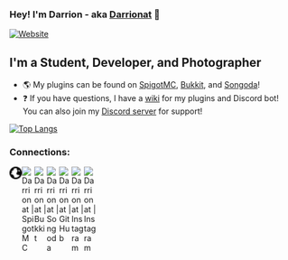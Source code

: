 ### Hey! I'm Darrion - aka [Darrionat][wiki] 👋
[![Website](https://img.shields.io/website?label=Plugins%20Wiki&style=for-the-badge&url=https://wiki.darrionatplugins.com)](https://wiki.darrionatplugins.com)

## I'm a Student, Developer, and Photographer

- 🌎 My plugins can be found on [SpigotMC][spigot], [Bukkit][bukkit], and [Songoda][songoda]!
- ❓ If you have questions, I have a [wiki][wiki] for my plugins and Discord bot! You can also join my [Discord server][discord] for support!

[![Top Langs](https://github-readme-stats.vercel.app/api/top-langs/?username=Darrionat&layout=compact)](https://github.com/darrionat/github-readme-stats)

### Connections:

[<img align="left" alt="wiki.darrionatplugins.com" width="22px" src="https://raw.githubusercontent.com/iconic/open-iconic/master/svg/globe.svg" />][wiki]
[<img align="left" alt="Darrionat | SpigotMC" width="22px" src="https://static.spigotmc.org/img/spigot.png" />][spigot]
[<img align="left" alt="Darrionat | Bukkit" width="22px" src="http://i.imgur.com/igYbvzR.png" />][bukkit]
[<img align="left" alt="Darrionat | Songoda" width="22px" src="https://songoda.com/img/favicon/apple-icon-57x57.png" />][songoda]
[<img align="left" alt="Darrionat | GitHub" width="22px" src="https://image.flaticon.com/icons/svg/25/25231.svg" />][github]
[<img align="left" alt="Darrionat | Instagram" width="22px" src="https://image.flaticon.com/icons/svg/174/174855.svg" />][instagram]
[<img align="left" alt="Darrionat | Instagram" width="22px" src="https://cdn4.iconfinder.com/data/icons/logos-and-brands/512/91_Discord_logo_logos-512.png" />][discord]


[wiki]: https://wiki.darrionatplugins.com
[spigot]: https://www.spigotmc.org/members/darrionat.127312/
[bukkit]: https://dev.bukkit.org/members/darrionat/projects
[songoda]: https://songoda.com/profile/darrionat
[github]: https://github.com/Darrionat
[instagram]: https://instagram.com/darrionthornburgh
[discord]: https://discord.com/invite/xNKrH5Z